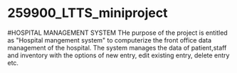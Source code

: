 # 259900_LTTS_miniproject
#HOSPITAL MANAGEMENT SYSTEM 
THe purpose of the project is entitled as "Hospital mangement system" to computerize the front office data management of the hospital.
The system manages the data of patient,staff and inventory with the options of new entry, edit existing entry, delete entry etc.
